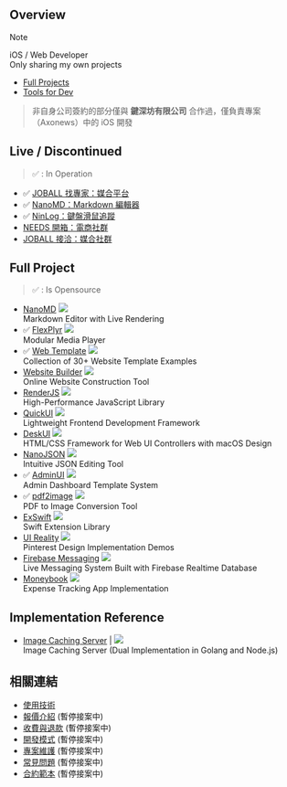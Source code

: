 ## Overview
> [!NOTE]
> iOS / Web Developer<br>
> Only sharing my own projects
> - [Full Projects](https://github.com/pardnltd)
> - [Tools for Dev](https://github.com/pardnio)

> 非自身公司簽約的部分僅與 **鍵深坊有限公司** 合作過，僅負責專案（Axonews）中的 iOS 開發

## Live / Discontinued
> ✅ : In Operation

- ✅ [JOBALL 找專家：媒合平台](https://joball.tw)
- ✅ [NanoMD：Markdown 編輯器](https://apps.apple.com/us/app/nanomd-markdown-%E7%B7%A8%E8%BC%AF%E5%99%A8/id6740427920)
- ✅ [NinLog：鍵盤滑鼠追蹤](https://apps.apple.com/tw/app/ninlog-%E9%8D%B5%E7%9B%A4%E6%BB%91%E9%BC%A0%E8%BF%BD%E8%B9%A4/id6741706238)
- [NEEDS 開箱：電商社群](https://appadvice.com/app/e9-96-8b-e7-ae-b1/1460355322.amp)
- [JOBALL 接洽：媒合社群](https://appadvice.com/app/joball-e6-8e-a5-e6-b4-bd/1272878907.amp)

## Full Project
> ✅ : Is Opensource

- [NanoMD](https://nanomd.pardn.io) [![](https://img.shields.io/github/stars/pardnchiu/NanoMD)](https://github.com/pardnchiu/NanoMD)<br>
  Markdown Editor with Live Rendering
- ✅ [FlexPlyr](https://flexplyr.pardn.io) [![](https://img.shields.io/github/stars/pardnchiu/FlexPlyr)](https://github.com/pardnchiu/FlexPlyr)<br>
  Modular Media Player
- ✅ [Web Template](https://pardn.io/web-template) [![](https://img.shields.io/github/stars/pardnchiu/web-template)](https://github.com/pardnchiu/web-template)<br>
  Collection of 30+  Website Template Examples
- [Website Builder](https://github.com/pardnchiu/website-builder) [![](https://img.shields.io/github/stars/pardnchiu/website-builder)](https://github.com/pardnchiu/website-builder)<br>
  Online Website Construction Tool
- [RenderJS](https://renderjs.pardn.io) [![](https://img.shields.io/github/stars/pardnchiu/RenderJS)](https://github.com/pardnchiu/RenderJS)<br>
  High-Performance JavaScript Library
- [QuickUI](https://quickui.pardn.io) [![](https://img.shields.io/github/stars/pardnchiu/QuickUI)](https://github.com/pardnchiu/QuickUI)<br>
  Lightweight Frontend Development Framework
- [DeskUI](https://github.com/pardnchiu/DeskUI) [![](https://img.shields.io/github/stars/pardnchiu/DeskUI)](https://github.com/pardnchiu/DeskUI)<br>
  HTML/CSS Framework for Web UI Controllers with macOS Design
- [NanoJSON](https://nanojson.pardn.io) [![](https://img.shields.io/github/stars/pardnchiu/NanoJSON)](https://github.com/pardnchiu/NanoJSON)<br>
  Intuitive JSON Editing Tool
- ✅ [AdminUI](https://demo-admin.pardn.io) [![](https://img.shields.io/github/stars/pardnchiu/AdminUI)](https://github.com/pardnchiu/AdminUI)<br>
  Admin Dashboard Template System
- ✅ [pdf2image](https://pardn.io/pdf2image) [![](https://img.shields.io/github/stars/pardnchiu/pdf2image)](https://github.com/pardnchiu/pdf2image)<br>
  PDF to Image Conversion Tool
- [ExSwift](https://github.com/pardnchiu/ExSwift) [![](https://img.shields.io/github/stars/pardnchiu/ExSwift)](https://github.com/pardnchiu/ExSwift)<br>
  Swift Extension Library
- [UI Reality](https://github.com/pardnchiu/swift-UI-reality) [![](https://img.shields.io/github/stars/pardnchiu/swift-UI-reality)](https://github.com/pardnchiu/swift-UI-reality)<br>
  Pinterest Design Implementation Demos
- [Firebase Messaging](https://github.com/pardnchiu/ios-firebase-messaging) [![](https://img.shields.io/github/stars/pardnchiu/ios-firebase-messaging)](https://github.com/pardnchiu/ios-firebase-messaging)<br>
  Live Messaging System Built with Firebase Realtime Database
- [Moneybook](https://github.com/pardnchiu/ios-moneybook) [![](https://img.shields.io/github/stars/pardnchiu/ios-moneybook)](https://github.com/pardnchiu/ios-moneybook)<br>
  Expense Tracking App Implementation

## Implementation Reference

- [Image Caching Server](https://github.com/pardnchiu/image-caching-server) | [![](https://img.shields.io/github/stars/pardnchiu/image-caching-server)](https://github.com/pardnchiu/nodejs-image-server)<br>
  Image Caching Server (Dual Implementation in Golang and Node.js)

## 相關連結

- [使用技術](./使用技術.md)
- [報價介紹](./報價介紹.md) (暫停接案中)
- [收費與退款](./收費與退款.md) (暫停接案中)
- [開發模式](./開發模式.md) (暫停接案中)
- [專案維護](./專案維護.md) (暫停接案中)
- [常見問題](./常見問題.md) (暫停接案中)
- [合約範本](./合約範本.md) (暫停接案中)
